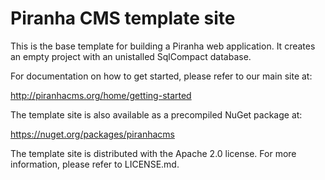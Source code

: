 ﻿Piranha CMS template site
=========================
This is the base template for building a Piranha web application. It creates an
empty project with an unistalled SqlCompact database.

For documentation on how to get started, please refer to our main site at:

<a href="http://piranhacms.org/home/getting-started">http://piranhacms.org/home/getting-started</a>

The template site is also available as a precompiled NuGet package at:

<a href="https://nuget.org/packages/piranhacms">https://nuget.org/packages/piranhacms</a>

The template site is distributed with the Apache 2.0 license. For more information,
please refer to LICENSE.md.